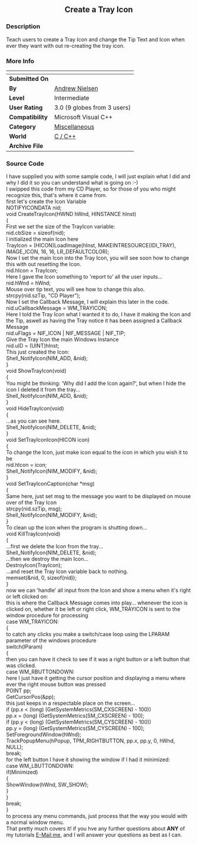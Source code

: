 ﻿<div align="center">

## Create a Tray Icon


</div>

### Description

Teach users to create a Tray Icon and change the Tip Text and Icon when ever they want with out re-creating the tray icon.
 
### More Info
 


<span>             |<span>
---                |---
**Submitted On**   |
**By**             |[Andrew Nielsen](https://github.com/Planet-Source-Code/PSCIndex/blob/master/ByAuthor/andrew-nielsen.md)
**Level**          |Intermediate
**User Rating**    |3.0 (9 globes from 3 users)
**Compatibility**  |Microsoft Visual C\+\+
**Category**       |[Miscellaneous](https://github.com/Planet-Source-Code/PSCIndex/blob/master/ByCategory/miscellaneous__3-1.md)
**World**          |[C / C\+\+](https://github.com/Planet-Source-Code/PSCIndex/blob/master/ByWorld/c-c.md)
**Archive File**   |[](https://github.com/Planet-Source-Code/andrew-nielsen-create-a-tray-icon__3-2156/archive/master.zip)





### Source Code

I have supplied you with some sample code, I will just explain what I did and why I did it so you can understand what is going on :-)<br>
I swipped this code from my CD Player, so for those of you who might recognize this, that's where it came from.<br>
first let's create the Icon Variable<br>
NOTIFYICONDATA	nid;<br>
void CreateTrayIcon(HWND hWnd, HINSTANCE hInst)<br>
{<br>
First we set the size of the TrayIcon variable:<br>
	nid.cbSize = sizeof(nid);<br>
I initialized the main Icon here<br>
	TrayIcon =	(HICON)LoadImage(hInst, MAKEINTRESOURCE(IDI_TRAY),	IMAGE_ICON, 16, 16, LR_DEFAULTCOLOR);<br>
Now I set the main Icon into the Tray Icon, you will see soon how to change this with out resetting the Icon.<br>
	nid.hIcon = TrayIcon;<br>
Here I gave the Icon something to 'report to' all the user inputs...<br>
	nid.hWnd = hWnd;<br>
Mouse over tip text, you will see how to change this also.<br>
	strcpy(nid.szTip, "CD Player");<br>
Now I set the Callback Message, I will explain this later in the code.<br>
	nid.uCallbackMessage = WM_TRAYICON;<br>
Here I told the Tray Icon what I wanted it to do, I have it making the Icon and the Tip, aswell as having the Tray notice it has been assigned a Callback Message<br>
	nid.uFlags = NIF_ICON | NIF_MESSAGE | NIF_TIP;<br>
Give the Tray Icon the main Windows Instance<br>
	nid.uID = (UINT)hInst;<br>
This just created the Icon:<br>
	Shell_NotifyIcon(NIM_ADD, &nid);<br>
}<br>
void ShowTrayIcon(void)<br>
{<br>
You might be thinking: 'Why did I add the Icon again?', but when I hide the icon I deleted it from the tray...<br>
	Shell_NotifyIcon(NIM_ADD, &nid);<br>
}<br>
void HideTrayIcon(void)<br>
{<br>
...as you can see here.<br>
	Shell_NotifyIcon(NIM_DELETE, &nid);<br>
}<br>
void SetTrayIconIcon(HICON icon)<br>
{<br>
To change the Icon, just make icon equal to the icon in which you wish it to be<br>
	nid.hIcon = icon;<br>
	Shell_NotifyIcon(NIM_MODIFY, &nid);<br>
}<br>
void SetTrayIconCaption(char *msg)<br>
{<br>
Same here, just set msg to the message you want to be displayed on mouse over of the Tray Icon<br>
	strcpy(nid.szTip, msg);<br>
	Shell_NotifyIcon(NIM_MODIFY, &nid);<br>
}<br>
To clean up the icon when the program is shutting down...<br>
void KillTrayIcon(void)<br>
{<br>
...first we delete the Icon from the tray...<br>
	Shell_NotifyIcon(NIM_DELETE, &nid);<br>
...then we destroy the main Icon...<br>
	DestroyIcon(TrayIcon);<br>
...and reset the Tray Icon variable back to nothing.<br>
	memset(&nid, 0, sizeof(nid));<br>
}<br>
now we can 'handle' all input from the Icon and show a menu when it's right or left clicked on:<br>
this is where the Callback Message comes into play... whenever the icon is clicked on, whether it be left or right click, WM_TRAYICON is sent to the window procedure for processing<br>
case WM_TRAYICON:<br>
{<br>
to catch any clicks you make a switch/case loop using the LPARAM parameter of the windows procedure<br>
	switch(lParam)<br>
	{<br>
then you can have it check to see if it was a right button or a left button that was clicked.<br>
		case WM_RBUTTONDOWN:<br>
here I just have it getting the cursor position and displaying a menu where ever the right mouse button was pressed<br>
			POINT pp;<br>
			GetCursorPos(&pp);<br>
this just keeps in a respectable place on the screen...<br>
			if (pp.x < (long) (GetSystemMetrics(SM_CXSCREEN) - 100))<br>
						pp.x = (long) (GetSystemMetrics(SM_CXSCREEN) - 100);<br>
			if (pp.y < (long) (GetSystemMetrics(SM_CYSCREEN) - 100))<br>
						pp.y = (long) (GetSystemMetrics(SM_CYSCREEN) - 100);<br>
									SetForegroundWindow(hWnd);<br>
									TrackPopupMenu(hPopup, TPM_RIGHTBUTTON, pp.x, pp.y, 0, hWnd, NULL);<br>
			break;<br>
for the left button I have it showing the window if I had it minimized:<br>
		case WM_LBUTTONDOWN:<br>
			if(Minimized)<br>
			{<br>
			ShowWindow(hWnd, SW_SHOW);<br>
			}<br>
	}<br>
	break;<br>
}<br>
to process any menu commands, just process that the way you would with a normal window menu.<br>
That pretty much covers it! if you hve any further questions about <b>ANY</b> of my tutorials <a href="mailto:dragoon_xxx@hotmail.com">E-Mail me</a>, and I will answer your questions as best as I can.


